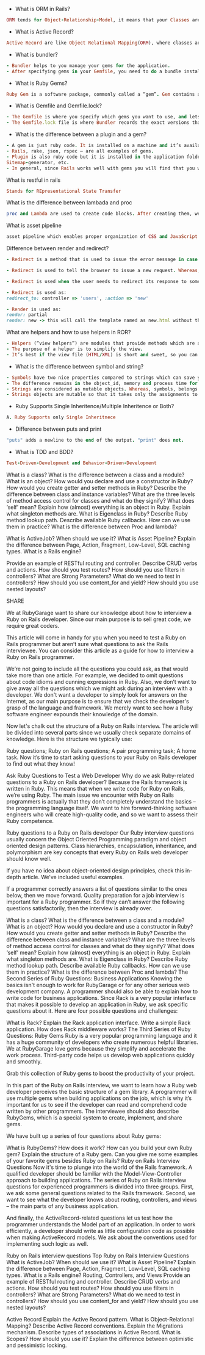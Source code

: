 - What is ORM in Rails?
```ruby
ORM tends for Object-Relationship-Model, it means that your Classes are mapped to table in the database, and Objects are directly mapped to the rows in the table.
```

- What is Active Record?
```ruby
Active Record are like Object Relational Mapping(ORM), where classes are mapped to table and objects are mapped to colums in the table
```

- What is bundler?
```ruby
- Bundler helps to you manage your gems for the application.
- After specifying gems in your Gemfile, you need to do a bundle install. If the gem is available in the system, bundle will use that else it will pick up from the rubygems.org.
```

- What is Ruby Gems?
```ruby
Ruby Gem is a software package, commonly called a “gem”. Gem contains a packaged Ruby application or library. The Ruby Gems software itself allows you to easily download, install and manipulate gems on your system.
```

- What is Gemfile and Gemfile.lock?
```ruby
- The Gemfile is where you specify which gems you want to use, and lets you specify which versions.
- The Gemfile.lock file is where Bundler records the exact versions that were installed. This way, when the same library/project is loaded on another machine, running bundle install will look at the Gemfile.lock and install the exact same versions, rather than just using the Gemfile and installing the most recent versions.
```

- What is the difference between a plugin and a gem?
```ruby
- A gem is just ruby code. It is installed on a machine and it’s available for all ruby applications running on that machine.
- Rails, rake, json, rspec — are all examples of gems.
- Plugin is also ruby code but it is installed in the application folder and only available for that specific application.
Sitemap-generator, etc.
- In general, since Rails works well with gems you will find that you would be mostly integrating with gem files and not plugins in general. Most developers release their libraries as gems.
```

What is restful in rails
```ruby
Stands for REpresentational State Transfer
```

What is the difference between lambada and proc
```ruby
proc and Lambda are used to create code blocks. After creating them, we can pass them around our code, just like variables.
```

What is asset pipeline
```ruby
asset pipeline which enables proper organization of CSS and JavaScript
```

Difference between render and redirect?
```ruby
- Redirect is a method that is used to issue the error message in case the page is not found or it issues a 302 to the browser. Whereas, render is a method used to create the content.

- Redirect is used to tell the browser to issue a new request. Whereas, render only works in case the controller is being set up properly with the variables that needs to be rendered.

- Redirect is used when the user needs to redirect its response to some other page or URL. Whereas, render method renders a page and generate a code of 200.

- Redirect is used as:
redirect_to: controller => 'users', :action => 'new'

- Render is used as:
render: partial
render: new -> this will call the template named as new.html without the need of redirecting it to the new action.
```

What are helpers and how to use helpers in ROR?
```ruby
- Helpers (“view helpers”) are modules that provide methods which are automatically usable in your view. They provide shortcuts to commonly used display code and a way for you to keep the programming out of your views.
- The purpose of a helper is to simplify the view.
- It’s best if the view file (HTML/XML) is short and sweet, so you can see the structure of the output.
```


- What is the difference between symbol and string?
```ruby
- Symbols have two nice properties compared to strings which can save you memory and CPU time.
- The difference remains in the object_id, memory and process time for both of them when used together at one time.
- Strings are considered as mutable objects. Whereas, symbols, belongs to the category of immutable
- Strings objects are mutable so that it takes only the assignments to change the object information. Whereas, information of, immutable objects gets overwritten
```

- Ruby Supports Single Inheritence/Multiple Inheritence or Both?
```ruby
A. Ruby Supports only Single Inheritnece
```

- Difference between puts and print
```ruby
"puts" adds a newline to the end of the output. "print" does not.
```
- What is TDD and BDD?
```ruby
Test-Driven-Development and Behavior-Driven-Development
```

What is a class?
What is the difference between a class and a module?
What is an object?
How would you declare and use a constructor in Ruby?
How would you create getter and setter methods in Ruby?
Describe the difference between class and instance variables?
What are the three levels of method access control for classes and what do they signify?
What does ‘self’ mean?
Explain how (almost) everything is an object in Ruby.
Explain what singleton methods are. What is Eigenclass in Ruby?
Describe Ruby method lookup path.
Describe available Ruby callbacks. How can we use them in practice?
What is the difference between Proc and lambda?


What is ActiveJob? When should we use it?
What is Asset Pipeline?
Explain the difference between Page, Action, Fragment, Low-Level, SQL caching types.
What is a Rails engine?

Provide an example of RESTful routing and controller.
Describe CRUD verbs and actions.
How should you test routes?
How should you use filters in controllers?
What are Strong Parameters?
What do we need to test in controllers?
How should you use content_for and yield?
How should you use nested layouts?


SHARE


We at RubyGarage want to share our knowledge about how to interview a Ruby on Rails developer. Since our main purpose is to sell great code, we require great coders.

This article will come in handy for you when you need to test a Ruby on Rails programmer but aren’t sure what questions to ask the Rails interviewee. You can consider this article as a guide for how to interview a Ruby on Rails programmer.

We’re not going to include all the questions you could ask, as that would take more than one article. For example, we decided to omit questions about code idioms and cunning expressions in Ruby. Also, we don’t want to give away all the questions which we might ask during an interview with a developer. We don't want a developer to simply look for answers on the Internet, as our main purpose is to ensure that we check the developer's grasp of the language and framework. We merely want to see how a Ruby software engineer expounds their knowledge of the domain.

Now let's chalk out the structure of a Ruby on Rails interview. The article will be divided into several parts since we usually check separate domains of knowledge. Here is the structure we typically use:

Ruby questions;
Ruby on Rails questions;
A pair programming task;
A home task.
Now it’s time to start asking questions to your Ruby on Rails developer to find out what they know!

Ask Ruby Questions to Test a Web Developer
Why do we ask Ruby-related questions to a Ruby on Rails developer? Because the Rails framework is written in Ruby. This means that when we write code for Ruby on Rails, we’re using Ruby. The main issue we encounter with Ruby on Rails programmers is actually that they don’t completely understand the basics – the programming language itself. We want to hire forward-thinking software engineers who will create high-quality code, and so we want to assess their Ruby competence.

Ruby questions to a Ruby on Rails developer
Our Ruby interview questions usually concern the Object Oriented Programming paradigm and object oriented design patterns. Class hierarchies, encapsulation, inheritance, and polymorphism are key concepts that every Ruby on Rails web developer should know well.


If you have no idea about object-oriented design principles, check this in-depth article. We’ve included useful examples.

If a programmer correctly answers a list of questions similar to the ones below, then we move forward. Quality preparation for a job interview is important for a Ruby programmer. So if they can’t answer the following questions satisfactorily, then the interview is already over.

What is a class?
What is the difference between a class and a module?
What is an object?
How would you declare and use a constructor in Ruby?
How would you create getter and setter methods in Ruby?
Describe the difference between class and instance variables?
What are the three levels of method access control for classes and what do they signify?
What does ‘self’ mean?
Explain how (almost) everything is an object in Ruby.
Explain what singleton methods are. What is Eigenclass in Ruby?
Describe Ruby method lookup path.
Describe available Ruby callbacks. How can we use them in practice?
What is the difference between Proc and lambda?
The Second Series of Ruby Questions: Business Applications
Knowing the basics isn't enough to work for RubyGarage or for any other serious web development company. A programmer should also be able to explain how to write code for business applications. Since Rack is a very popular interface that makes it possible to develop an application in Ruby, we ask specific questions about it. Here are four possible questions and challenges:

What is Rack?
Explain the Rack application interface.
Write a simple Rack application.
How does Rack middleware works?
The Third Series of Ruby Questions: Ruby Gems
Ruby is a very popular programming language and it has a huge community of developers who create numerous helpful libraries. We at RubyGarage love gems because they simplify and accelerate the work process. Third-party code helps us develop web applications quickly and smoothly.


Grab this collection of Ruby gems to boost the productivity of your project.

In this part of the Ruby on Rails interview, we want to learn how a Ruby web developer perceives the basic structure of a gem library. A programmer will use multiple gems when building applications on the job, which is why it’s important for us to see if the developer can read and comprehend code written by other programmers. The interviewee should also describe RubyGems, which is a special system to create, implement, and share gems.

We have built up a series of four questions about Ruby gems:

What is RubyGems? How does it work?
How can you build your own Ruby gem?
Explain the structure of a Ruby gem.
Can you give me some examples of your favorite gems besides Ruby on Rails?
Ruby on Rails Interview Questions
Now it's time to plunge into the world of the Rails framework. A qualified developer should be familiar with the Model-View-Controller approach to building applications. The series of Ruby on Rails interview questions for experienced programmers is divided into three groups. First, we ask some general questions related to the Rails framework. Second, we want to see what the developer knows about routing, controllers, and views – the main parts of any business application.

And finally, the ActiveRecord-related questions let us test how the programmer understands the Model part of an application. In order to work efficiently, a developer should write as little configuration code as possible when making ActiveRecord models. We ask about the conventions used for implementing such logic as well.

Ruby on Rails interview questions
Top Ruby on Rails Interview Questions
What is ActiveJob? When should we use it?
What is Asset Pipeline?
Explain the difference between Page, Action, Fragment, Low-Level, SQL caching types.
What is a Rails engine?
Routing, Controllers, and Views
Provide an example of RESTful routing and controller.
Describe CRUD verbs and actions.
How should you test routes?
How should you use filters in controllers?
What are Strong Parameters?
What do we need to test in controllers?
How should you use content_for and yield?
How should you use nested layouts?

Active Record
Explain the Active Record pattern.
What is Object-Relational Mapping?
Describe Active Record conventions.
Explain the Migrations mechanism.
Describe types of associations in Active Record.
What is Scopes? How should you use it?
Explain the difference between optimistic and pessimistic locking.
